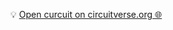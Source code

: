 💡 [Open curcuit on circuitverse.org 🌐](https://circuitverse.org/users/307998/projects/7-segment-display-binary-to-hexadecimal-decoder)
